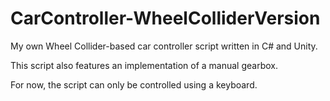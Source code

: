 # CarController-WheelColliderVersion
My own Wheel Collider-based car controller script written in C# and Unity.

This script also features an implementation of a manual gearbox. 

For now, the script can only be controlled using a keyboard.
